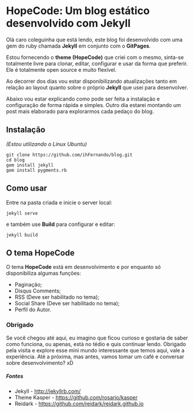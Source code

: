 # HopeCode: Um blog estático desenvolvido com Jekyll

Olá caro coleguinha que está lendo, este blog foi desenvolvido com uma gem do ruby chamada **Jekyll** em conjunto com o **GitPages**.

Estou fornecendo o **theme (HopeCode)** que criei com o mesmo, sinta-se totalmente livre para clonar, editar, configurar e usar da forma que preferir. Ele é totalmente open source e muito flexível.

Ao decorrer dos dias vou estar disponibilizando atualizações tanto em relação ao layout quanto sobre o próprio **Jekyll** que usei para desenvolver.

Abaixo vou estar explicando como pode ser feita a instalação e configuração de forma rápida e simples. 
Outro dia estarei montando um post mais elaborado para explorarmos cada pedaço do blog.

## Instalação

*(Estou utilizando o Linux Ubuntu)*


    git clone https://github.com/ihFernando/blog.git
    cd blog
    gem install jekyll
    gem install pygments.rb


## Como usar

Entre na pasta criada e inicie o server local:

	jekyll serve

e também use **Build** para configurar e editar:
	
    jekyll build
    
    
## O tema HopeCode

O tema **HopeCode** está em desenvolvimento e por enquanto só disponibiliza algumas funções:

- Paginação;
- Disqus Comments;
- RSS (Deve ser habilitado no tema);
- Social Share (Deve ser habilitado no tema);
- Perfil do Autor.


### Obrigado

Se você chegou até aqui, eu imagino que ficou curioso e gostaria de saber como funciona, ou apenas, está no tédio e quis continuar lendo.
Obrigado pela visita e explore esse mini mundo interessante que temos aqui, vale a experiência. Até a próxima, mas antes, vamos tomar um café e conversar sobre desenvolvimento? xD

##### Fontes
* Jekyll - http://jekyllrb.com/
* Theme Kasper - https://github.com/rosario/kasper
* Reidark - https://github.com/reidark/reidark.github.io

